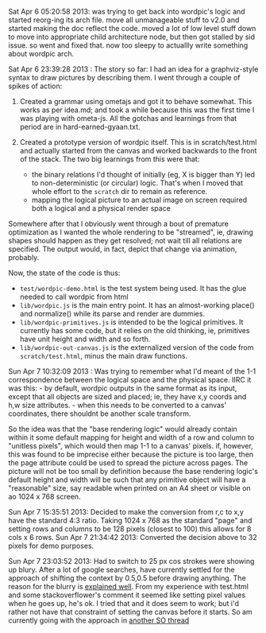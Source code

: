 Sat Apr  6 05:20:58 2013: was trying to get back into wordpic's logic and started reorg-ing its arch file. move all unmanageable stuff to v2.0 and started making the doc reflect the code. moved a lot of low level stuff down to move into appropriate child architecture node, but then got stalled by sid issue. so went and fixed that. now too sleepy to actuallly write something about wordpic arch.

Sat Apr  6 23:39:28 2013 : The story so far:
I had an idea for a graphviz-style syntax to draw pictures by describing them. I went through a couple of spikes of action:

1. Created a grammar using ometajs and got it to behave somewhat. This works as per idea.md; and took a while because this was the first time I was playing with ometa-js. All the gotchas and learnings from that period are in hard-earned-gyaan.txt.
2. Created a prototype version of wordpic itself. This is in scratch/test.html and actually started from the canvas and worked backwards to the front of the stack. The two big learnings from this were that:

	- the binary relations I'd thought of initially (eg, X is bigger than Y) led to non-deterministic (or circular) logic. That's when I moved that whole effort to the `scratch` dir to remain as reference.
	- mapping the logical picture to an actual image on screen required both a logical and a physical render space  

Somewhere after that I obviously went through a bout of premature optimization as I wanted the whole rendering to be "streamed", ie, drawing shapes should happen as they get resolved; not wait till all relations are specified. The output would, in fact, depict that change via animation, probably. 

Now, the state of the code is thus:

- `test/wordpic-demo.html` is the test system being used. It has the glue needed to call wordpic from html
- `lib/wordpic.js` is the main entry point. It has an almost-working place() and normalize() while its parse and render are dummies.
- `lib/wordpic-primitives.js` is intended to be the logical primitives. It currently has some code, but it relies on the old thinking, ie, primitives have unit height and width and so forth.
- `lib/wordpic-out-canvas.js` is the externalized version of the code from `scratch/test.html`, minus the main draw functions.

Sun Apr  7 10:32:09 2013 : Was trying to remember what I'd meant of the 1-1 correspondence between the logical space and the physical space. IIRC it was this:
	- by default, wordpic outputs in the same format as its input, except that all objects are sized and placed; ie, they have x,y coords and h,w size attributes.
	- when this needs to be converted to a canvas' coordinates, there shouldnt be another scale transform.

So the idea was that the "base rendering logic" would already contain within it some default mapping for height and width of a row and column to "unitless pixels", which would then map 1-1 to a canvas' pixels. if, however, this was found to be imprecise either because the picture is too large, then the page attribute could be used to spread the picture across pages. The picture will not be too small by definition because the base rendering logic's default height and width will be such that any primitive object will have a "reasonable" size, say readable when printed on an A4 sheet or visible on ao 1024 x 768 screen.

Sun Apr  7 15:35:51 2013: Decided to make the conversion from r,c to x,y have the standard 4:3 ratio. Taking 1024 x 768 as the standard "page" and setting rows and columns to be 128 pixels (closest to 100) this allows for 8 cols x 6 rows.
Sun Apr  7 21:34:42 2013: Converted the decision above to 32 pixels for demo purposes.

Sun Apr  7 23:03:52 2013: Had to switch to 25 px cos strokes were showing up blury. After a lot of google searches, have currently settled for the approach of shifting the context by 0.5,0.5 before drawing anything. The reason for the blurry is [explained well](https://www.google.com/url?sa=t&rct=j&q=&esrc=s&source=web&cd=3&cad=rja&ved=0CEAQFjAC&url=https%3A%2F%2Fdeveloper.mozilla.org%2Fen-US%2Fdocs%2FHTML%2FCanvas%2FTutorial%2FApplying_styles_and_colors&ei=LathUfXoGISGrAfDq4HQDw&usg=AFQjCNGHuGqChSc0eVAJp6VzinpQERwBTA). From my experience with test.html and some stackoverflower's comment it seemed like setting pixel values when he goes up, he's ok. I tried that and it does seem to work; but i'd rather not have that constraint of setting the canvas before it starts. So am currently going with the approach in [another SO thread](http://stackoverflow.com/a/3279863)
